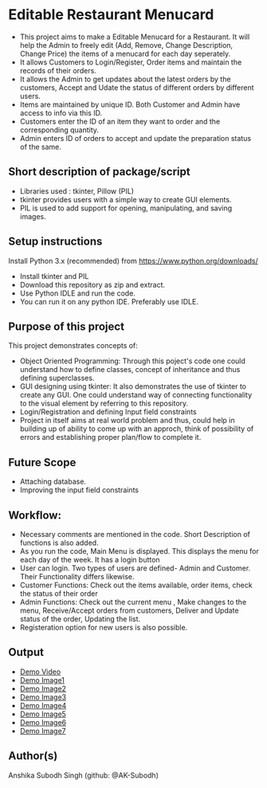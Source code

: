 # Editable Restaurant Menucard
- This project aims to make a Editable Menucard for a Restaurant. It will help the Admin to freely edit (Add, Remove, Change Description, Change Price) the items of a menucard for each day seperately. 
- It allows Customers to Login/Register, Order items and maintain the records of their orders.
- It allows the Admin to get updates about the latest orders by the customers, Accept and Udate the status of different orders by different users.
- Items are maintained by unique ID. Both Customer and Admin have access to info via this ID.
- Customers enter the ID of an item they want to order and the corresponding quantity.
- Admin enters ID of orders to accept and update the preparation status of the same.

## Short description of package/script
- Libraries used : tkinter, Pillow (PIL)
- tkinter provides users with a simple way to create GUI elements.
- PIL is used to add support for opening, manipulating, and saving images. 

## Setup instructions
Install Python 3.x (recommended) from https://www.python.org/downloads/
- Install tkinter and PIL
- Download this repository as zip and extract.
- Use Python IDLE and run the code.
- You can run it on any python IDE. Preferably use IDLE.

## Purpose of this project
This project demonstrates concepts of:
- Object Oriented Programming: Through this poject's code one could understand how to define classes, concept of inheritance and thus defining superclasses. 
- GUI designing using tkinter: It also demonstrates the use of tkinter to create any GUI. One could understand way of connecting functionality to the visual element by referring to this repository.
- Login/Registration and defining Input field constraints
- Project in itself aims at real world problem and thus, could help in building up of ability to come up with an approch, think of possibility of errors and establishing proper plan/flow to complete it.

## Future Scope
- Attaching database.
- Improving the input field constraints

## Workflow:
- Necessary comments are mentioned in the code. Short Description of functions is also added.
- As you run the code, Main Menu is displayed. This displays the menu for each day of the week. It has a login button
- User can login. Two types of users are defined- Admin and Customer. Their Functionality differs likewise.
- Customer Functions: Check out the items available, order items, check the status of their order
- Admin Functions: Check out the current menu , Make changes to the menu, Receive/Accept orders from customers, Deliver and Update status of the order, Updating the list.
- Registeration option for new users is also possible.

## Output

 - [Demo Video](https://github.com/AK-Subodh/Awesome_Python_Scripts/blob/main/GUIScripts/Editable_Menucard/Images/Demo.m4v)
 - [Demo Image1](https://github.com/AK-Subodh/Awesome_Python_Scripts/blob/main/GUIScripts/Editable_Menucard/Images/Demo_img1.PNG)
 - [Demo Image2](https://github.com/AK-Subodh/Awesome_Python_Scripts/blob/main/GUIScripts/Editable_Menucard/Images/Demo_img2.PNG)
 - [Demo Image3](https://github.com/AK-Subodh/Awesome_Python_Scripts/blob/main/GUIScripts/Editable_Menucard/Images/Demo_img3.PNG)
 - [Demo Image4](https://github.com/AK-Subodh/Awesome_Python_Scripts/blob/main/GUIScripts/Editable_Menucard/Images/Demo_img4.PNG)
 - [Demo Image5](https://github.com/AK-Subodh/Awesome_Python_Scripts/blob/main/GUIScripts/Editable_Menucard/Images/Demo_img5.PNG)
 - [Demo Image6](https://github.com/AK-Subodh/Awesome_Python_Scripts/blob/main/GUIScripts/Editable_Menucard/Images/Demo_img6.PNG)
 - [Demo Image7](https://github.com/AK-Subodh/Awesome_Python_Scripts/blob/main/GUIScripts/Editable_Menucard/Images/Demo_img7.PNG)

## Author(s)

Anshika Subodh Singh (github: @AK-Subodh)

